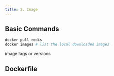```yaml
---
title: 2. Image
---
```


## Basic Commands

```bash
docker pull redis
docker images # list the local downloaded images
```

image tags or versions

## Dockerfile
